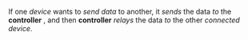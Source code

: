 If one *device* wants to *send data* to another, it *sends* the data *to* the **controller** , and then **controller** *relays* the data *to* the other *connected device*.